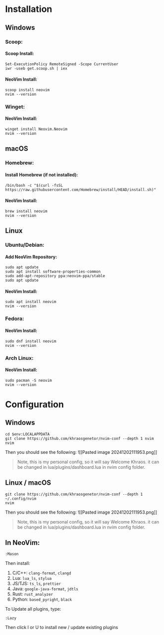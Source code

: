 # Installation
## Windows
### Scoop:
#### Scoop Install:

```shell
Set-ExecutionPolicy RemoteSigned -Scope CurrentUser
iwr -useb get.scoop.sh | iex
```

#### NeoVim Install:

```shell
scoop install neovim
nvim --version
```

### Winget:
#### NeoVim Install:

```shell
winget install Neovim.Neovim
nvim --version 
```

## macOS
### Homebrew:
#### Install Homebrew (if not installed):

```shell
/bin/bash -c "$(curl -fsSL https://raw.githubusercontent.com/Homebrew/install/HEAD/install.sh)"
```

#### NeoVim Install:

```shell
brew install neovim
nvim --version
```

## Linux
### Ubuntu/Debian:
#### Add NeoVim Repository:

```shell
sudo apt update
sudo apt install software-properties-common
sudo add-apt-repository ppa:neovim-ppa/stable
sudo apt update
```

#### NeoVim Install:

```shell
sudo apt install neovim
nvim --version
```

### Fedora:
#### NeoVim Install:

```shell
sudo dnf install neovim
nvim --version
```

### Arch Linux:
#### NeoVim Install:

```shell
sudo pacman -S neovim
nvim --version
```

# Configuration

## Windows

```shell
cd $env:LOCALAPPDATA
git clone https://github.com/khraosgenetor/nvim-conf --depth 1 nvim
nvim
```
Then you should see the following:
![[Pasted image 20241202111953.png]]
> Note, this is my personal config, so it will say Welcome Khraos. it can be changed in lua/plugins/dashboard.lua in nvim config folder.

## Linux / macOS
```shell
git clone https://github.com/khraosgenetor/nvim-conf --depth 1 ~/.config/nvim
nvim
```
Then you should see the following:
![[Pasted image 20241202111953.png]]
> Note, this is my personal config, so it will say Welcome Khraos. it can be changed in lua/plugins/dashboard.lua in nvim config folder.

## In NeoVim:

```nvimCommands
:Mason
```
Then install:
1. C/C++: ``clang-format``, ``clangd``
2. Lua: ``lua_ls``, ``stylua``
3. JS/TJS: ``ts_ls``, ``prettier``
4. Java: ``google-java-format``, ``jdtls``
5. Rust: ``rust_analyzer``
6. Python: ``based_pyright``, ``black``

To Update all plugins, type:

```nvimCommands
:Lazy
```
Then click I or U to install new / update existing plugins